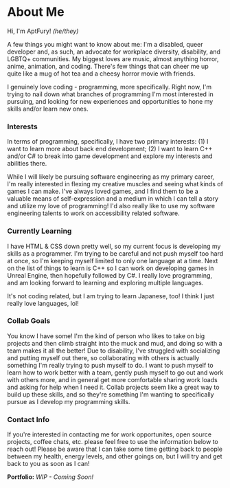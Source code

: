 <!---
ABOUT ME
--->
# About Me

Hi, I'm AptFury! <i>(he/they)</i>

A few things you might want to know about me: I'm a disabled, queer developer and, as such, an advocate for workplace diversity, disability, and LGBTQ+ communities. My biggest loves are music, almost anything horror, anime, animation, and coding. There's few things that can cheer me up quite like a mug of hot tea and a cheesy horror movie with friends.

I genuinely love coding - programming, more specifically. Right now, I'm trying to nail down what branches of programming I'm most interested in pursuing, and looking for new experiences and opportunities to hone my skills and/or learn new ones.

<!---
INTERESTS
--->

### Interests

In terms of programming, specifically, I have two primary interests: (1) I want to learn more about back end development; (2) I want to learn C++ and/or C# to break into game development and explore my interests and abilities there.

While I will likely be pursuing software engineering as my primary career, I'm really interested in flexing my creative muscles and seeing what kinds of games I can make. I've always loved games, and I find them to be a valuable means of self-expression and a medium in which I can tell a story and utilize my love of programming! I'd also really like to use my software engineering talents to work on accessibility related software.

<!---
CURRENTLY LEARNING
--->

### Currently Learning

I have HTML & CSS down pretty well, so my current focus is developing my skills as a programmer. I'm trying to be careful and not push myself too hard at once, so I'm keeping myself limited to only one language at a time. Next on the list of things to learn is C++ so I can work on developing games in Unreal Engine, then hopefully followed by C#. I really love programming, and am looking forward to learning and exploring multiple languages.

It's not coding related, but I am trying to learn Japanese, too! I think I just really love languages, lol!

<!---
COLLAB GOALS
--->

### Collab Goals

You know I have some! I'm the kind of person who likes to take on big projects and then climb straight into the muck and mud, and doing so with a team makes it all the better! Due to disability, I've struggled with socializing and putting myself out there, so collaborating with others is actually something I'm really trying to push myself to do. I want to push myself to learn how to work better with a team, gently push myself to go out and work with others more, and in general get more comfortable sharing work loads and asking for help when I need it. Collab projects seem like a great way to build up these skills, and so they're something I'm wanting to specifically pursue as I develop my programming skills.

<!---
CONTACT ME
--->

### Contact Info

If you're interested in contacting me for work opportunites, open source projects, coffee chats, etc. please feel free to use the information below to reach out! Please be aware that I can take some time getting back to people between my health, energy levels, and other goings on, but I will try and get back to you as soon as I can!

<b>Portfolio:</b> <i>WIP - Coming Soon!</i><br>
